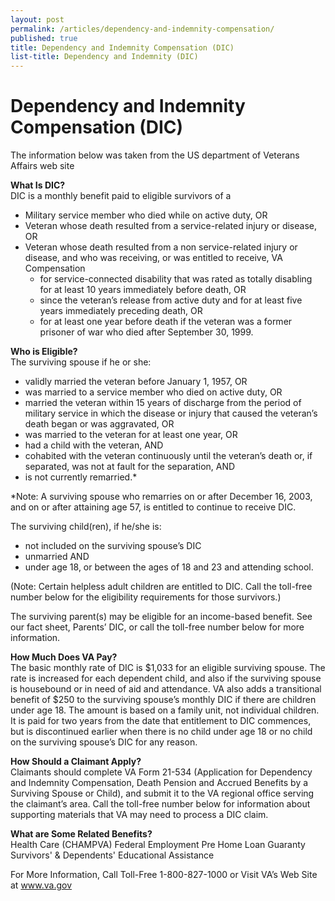 ```yaml
---
layout: post
permalink: /articles/dependency-and-indemnity-compensation/
published: true
title: Dependency and Indemnity Compensation (DIC)
list-title: Dependency and Indemnity (DIC)
---
```


# Dependency and Indemnity Compensation (DIC)
 
The information below was taken from the US department of Veterans Affairs web site

**What Is DIC?**  
DIC is a monthly benefit paid to eligible survivors of a

* Military service member who died while on active duty, OR
* Veteran whose death resulted from a service-related injury or disease, OR
* Veteran whose death resulted from a non service-related injury or disease, and who was receiving, or was entitled to receive, VA Compensation
  * for service-connected disability that was rated as totally disabling for at least 10 years immediately before death, OR
  * since the veteran’s release from active duty and for at least five years immediately preceding death, OR
  * for at least one year before death if the veteran was a former prisoner of war who died after September 30, 1999.

**Who is Eligible?**  
The surviving spouse if he or she:

* validly married the veteran before January 1, 1957, OR
* was married to a service member who died on active duty, OR
* married the veteran within 15 years of discharge from the period of military service in which the disease or injury that caused the veteran’s death began or was aggravated, OR
* was married to the veteran for at least one year, OR
* had a child with the veteran, AND
* cohabited with the veteran continuously until the veteran’s death or, if separated, was not at fault for the separation, AND
* is not currently remarried.\*

\*Note: A surviving spouse who remarries on or after December 16, 2003, and on or after attaining age 57, is entitled to continue to receive DIC.

The surviving child(ren), if he/she is:

* not included on the surviving spouse’s DIC
* unmarried AND
* under age 18, or between the ages of 18 and 23 and attending school.

(Note: Certain helpless adult children are entitled to DIC. Call the toll-free number below for the eligibility requirements for those survivors.)

The surviving parent(s) may be eligible for an income-based benefit. See our fact sheet, Parents’ DIC, or call the toll-free number below for more information.

**How Much Does VA Pay?**  
The basic monthly rate of DIC is $1,033 for an eligible surviving spouse. The rate is increased for each dependent child, and also if the surviving spouse is housebound or in need of aid and attendance. VA also adds a transitional benefit of $250 to the surviving spouse’s monthly DIC if there are children under age 18. The amount is based on a family unit, not individual children. It is paid for two years from the date that entitlement to DIC commences, but is discontinued earlier when there is no child under age 18 or no child on the surviving spouse’s DIC for any reason.

**How Should a Claimant Apply?**  
Claimants should complete VA Form 21-534 (Application for Dependency and Indemnity Compensation, Death Pension and Accrued Benefits by a Surviving Spouse or Child), and submit it to the VA regional office serving the claimant’s area. Call the toll-free number below for information about supporting materials that VA may need to process a DIC claim.

**What are Some Related Benefits?**  
Health Care (CHAMPVA) Federal Employment Pre 
Home Loan Guaranty Survivors' &amp; Dependents' Educational Assistance

For More Information, Call Toll-Free 1-800-827-1000
or Visit VA’s Web Site at www.va.gov